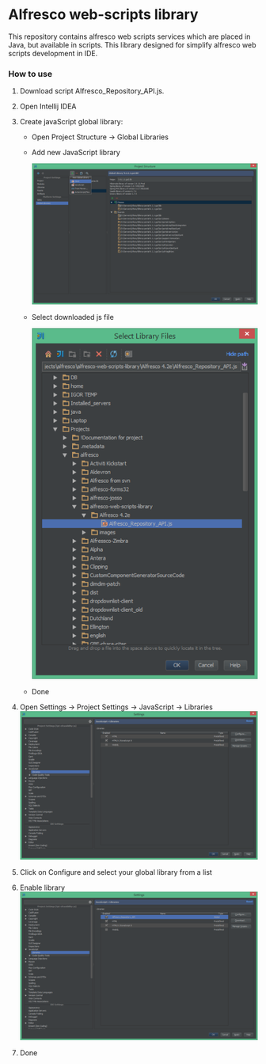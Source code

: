 Alfresco web-scripts library
============================

This repository contains alfresco web scripts services which are placed in Java, but available in scripts. This library designed for simplify alfresco web scripts development in IDE.

### How to use 

1. Download script Alfresco_Repository_API.js.
2. Open Intellij IDEA
3. Create javaScript global library:
    * Open Project Structure -> Global Libraries       
    * Add new JavaScript library
    
        ![Global libraries](/images/gl_lib.png)    
    * Select downloaded js file
    
        ![New js library](/images/gl_lib_select.png)
    
    * Done
    
4. Open Settings -> Project Settings -> JavaScript -> Libraries
    ![JavaScript libraries](/images/proj_sett.png)
5. Click on Configure and select your global library from a list
6. Enable library
    ![Done](/images/finish.png)
7. Done




